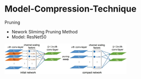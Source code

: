 # Model-Compression-Technique
Pruning
- Nework Slimimg Pruning Method
- Model: ResNet50
 <img src="pruning/ref/network_slimimg.jpg" width="80%">

